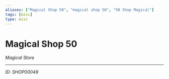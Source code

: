 ```yaml
---
aliases: ["Magical Shop 50", "magical shop 50", "50 Shop Magical"]
tags: [misc]
type: misc
---
```


# Magical Shop 50

*Magical Store*

---
*ID: SHOP00049*